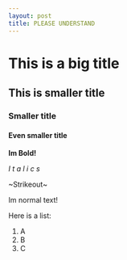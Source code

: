 ```yaml
---
layout: post
title: PLEASE UNDERSTAND
---
```

# This is a big title
## This is smaller title
### Smaller title
#### Even smaller title

**Im Bold!**

_I t a l i c s_

~Strikeout~

Im normal text!

Here is a list:
1. A
2. B
3. C
